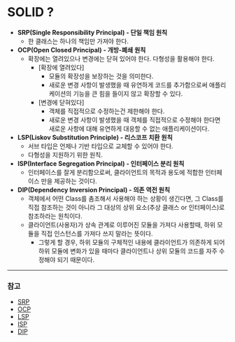# SOLID ?
- **SRP(Single Responsibility Principal) - 단일 책임 원칙**
  - 한 클래스는 하나의 책임만 가져야 한다.
- **OCP(Open Closed Principal) - 개방-폐쇄 원칙**
  - 확장에는 열려있으나 변경에는 닫혀 있어야 한다. 다형성을 활용해야 한다.
    - [확장에 열려있다]
      - 모듈의 확장성을 보장하는 것을 의미한다.
      - 새로운 변경 사항이 발생했을 때 유연하게 코드를 추가함으로써 애플리케이션의 기능을 큰 힘을 들이지 않고 확장할 수 있다.
    - [변경에 닫혀있다]
      - 객체를 직접적으로 수정하는건 제한해야 한다.
      - 새로운 변경 사항이 발생했을 때 객체를 직접적으로 수정해야 한다면 새로운 사항에 대해 유연하게 대응할 수 없는 애플리케이션이다.
- **LSP(Liskov Substitution Principle) - 리스코프 치환 원칙**
  - 서브 타입은 언제나 기반 타입으로 교체할 수 있어야 한다.
  - 다형성을 지원하기 위한 원칙.
- **ISP(Interface Segregation Principal) - 인터페이스 분리 원칙**
  - 인터페이스를 잘게 분리함으로써, 클라이언트의 목적과 용도에 적합한 인터페이스 만을 제공하는 것이다.
- **DIP(Dependency Inversion Principal) - 의존 역전 원칙**
  - 객체에서 어떤 Class를 촘조해서 사용해야 하는 상황이 생긴다면, 그 Class를 직접 참조하는 것이 아니라 그 대상의 상위 요소(추상 클래스 or 인터페이스)로 참조하라는 원칙이다.
  - 클라이언트(사용자)가 상속 관계로 이루어진 모듈을 가져다 사용할때, 하위 모듈을 직접 인스턴스를 가져다 쓰지 말라는 뜻이다.
    - 그렇게 할 경우, 하위 모듈의 구체적인 내용에 클라이언트가 의존하게 되어 하위 모듈에 변화가 있을 때마다 클라이언트나 상위 모듈의 코드를 자주 수정해야 되기 때문이다.

---
### 참고
- [SRP](https://inpa.tistory.com/entry/OOP-%F0%9F%92%A0-%EC%95%84%EC%A3%BC-%EC%89%BD%EA%B2%8C-%EC%9D%B4%ED%95%B4%ED%95%98%EB%8A%94-SRP-%EB%8B%A8%EC%9D%BC-%EC%B1%85%EC%9E%84-%EC%9B%90%EC%B9%99?category=967430) 
- [OCP](https://inpa.tistory.com/entry/OOP-%F0%9F%92%A0-%EC%95%84%EC%A3%BC-%EC%89%BD%EA%B2%8C-%EC%9D%B4%ED%95%B4%ED%95%98%EB%8A%94-OCP-%EA%B0%9C%EB%B0%A9-%ED%8F%90%EC%87%84-%EC%9B%90%EC%B9%99)  
- [LSP](https://inpa.tistory.com/entry/OOP-%F0%9F%92%A0-%EC%95%84%EC%A3%BC-%EC%89%BD%EA%B2%8C-%EC%9D%B4%ED%95%B4%ED%95%98%EB%8A%94-LSP-%EB%A6%AC%EC%8A%A4%EC%BD%94%ED%94%84-%EC%B9%98%ED%99%98-%EC%9B%90%EC%B9%99)  
- [ISP](https://inpa.tistory.com/entry/OOP-%F0%9F%92%A0-%EC%95%84%EC%A3%BC-%EC%89%BD%EA%B2%8C-%EC%9D%B4%ED%95%B4%ED%95%98%EB%8A%94-ISP-%EC%9D%B8%ED%84%B0%ED%8E%98%EC%9D%B4%EC%8A%A4-%EB%B6%84%EB%A6%AC-%EC%9B%90%EC%B9%99?category=967430)  
- [DIP](https://inpa.tistory.com/entry/OOP-%F0%9F%92%A0-%EC%95%84%EC%A3%BC-%EC%89%BD%EA%B2%8C-%EC%9D%B4%ED%95%B4%ED%95%98%EB%8A%94-DIP-%EC%9D%98%EC%A1%B4-%EC%97%AD%EC%A0%84-%EC%9B%90%EC%B9%99?category=967430)

